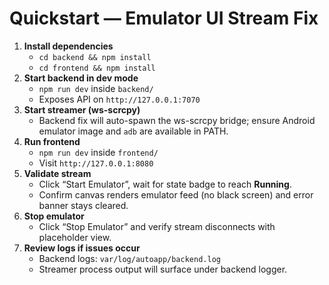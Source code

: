 # Quickstart — Emulator UI Stream Fix

1. **Install dependencies**
   - `cd backend && npm install`
   - `cd frontend && npm install`
2. **Start backend in dev mode**
   - `npm run dev` inside `backend/`
   - Exposes API on `http://127.0.0.1:7070`
3. **Start streamer (ws-scrcpy)**
   - Backend fix will auto-spawn the ws-scrcpy bridge; ensure Android emulator image and `adb` are available in PATH.
4. **Run frontend**
   - `npm run dev` inside `frontend/`
   - Visit `http://127.0.0.1:8080`
5. **Validate stream**
   - Click “Start Emulator”, wait for state badge to reach **Running**.
   - Confirm canvas renders emulator feed (no black screen) and error banner stays cleared.
6. **Stop emulator**
   - Click “Stop Emulator” and verify stream disconnects with placeholder view.
7. **Review logs if issues occur**
   - Backend logs: `var/log/autoapp/backend.log`
   - Streamer process output will surface under backend logger.
